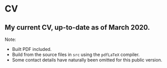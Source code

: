 # CV

## My current CV, up-to-date as of March 2020.

Note:

* Built PDF included.
* Build from the source files in ``src`` using the ``pdfLaTeX`` compiler.
* Some contact details have naturally been omitted for this public version.
